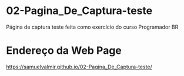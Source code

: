 # 02-Pagina_De_Captura-teste
 Página de captura teste feita como exercício do curso Programador BR

# Endereço da Web Page
https://samuelvalmir.github.io/02-Pagina_De_Captura-teste/
